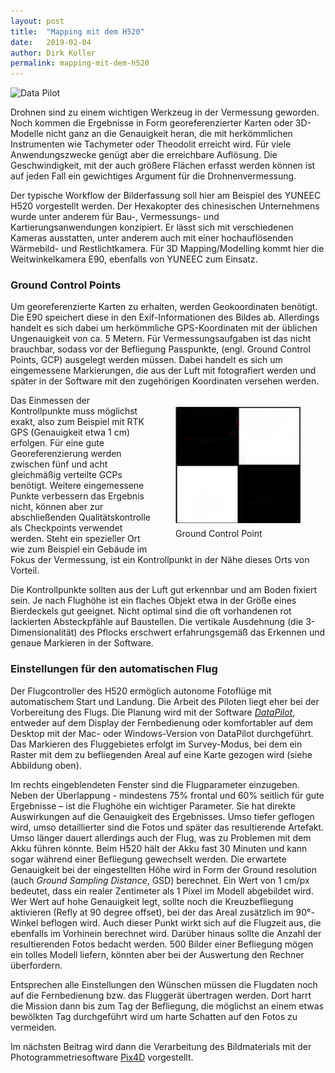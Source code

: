```yaml
---
layout: post
title:  "Mapping mit dem H520"
date:   2019-02-04
author: Dirk Koller
permalink: mapping-mit-dem-h520
---
```


![Data Pilot]({{site.url}}/images/data-pilot.jpg)

Drohnen sind zu einem wichtigen Werkzeug in der Vermessung geworden. Noch kommen die Ergebnisse in Form georeferenzierter Karten oder 3D-Modelle nicht ganz an die Genauigkeit heran, die mit herkömmlichen Instrumenten wie Tachymeter oder Theodolit erreicht wird. Für viele Anwendungszwecke genügt aber die erreichbare Auflösung. Die Geschwindigkeit, mit der auch größere Flächen erfasst werden können ist auf jeden Fall ein gewichtiges Argument für die Drohnenvermessung.

<!--more-->

Der typische Workflow der Bilderfassung soll hier am Beispiel des YUNEEC H520 vorgestellt werden. Der Hexakopter des chinesischen Unternehmens wurde unter anderem für Bau-, Vermessungs- und Kartierungsanwendungen konzipiert. Er lässt sich mit verschiedenen Kameras ausstatten, unter anderem auch mit einer hochauflösenden Wärmebild- und Restlichtkamera. Für 3D Mapping/Modelling kommt hier die Weitwinkelkamera E90, ebenfalls von YUNEEC zum Einsatz.

### Ground Control Points
Um georeferenzierte Karten zu erhalten, werden Geokoordinaten benötigt. Die E90 speichert diese in den Exif-Informationen des Bildes ab. Allerdings handelt es sich dabei um herkömmliche GPS-Koordinaten mit der üblichen Ungenauigkeit von ca. 5 Metern. Für Vermessungsaufgaben ist das nicht brauchbar, sodass vor der Befliegung Passpunkte, (engl. Ground Control Points, GCP) ausgelegt werden müssen. Dabei handelt es sich um eingemessene Markierungen, die aus der Luft mit fotografiert werden und später in der Software mit den zugehörigen Koordinaten versehen werden.

<figure style="float: right;" hspace="20">
	<img  vspace="5" width="200" caption ="GCP" src="/images/ground-control-point.jpg" alt="Ground Control Point">
	<figcaption>      Ground Control Point</figcaption>
</figure>


 Das Einmessen der Kontrollpunkte muss möglichst exakt, also zum Beispiel mit RTK GPS (Genauigkeit etwa 1 cm) erfolgen. Für eine gute Georeferenzierung werden zwischen fünf und acht gleichmäßig verteilte GCPs benötigt. Weitere eingemessene Punkte verbessern das Ergebnis nicht, können aber zur abschließenden Qualitätskontrolle als Checkpoints verwendet werden. Steht ein spezieller Ort wie zum Beispiel ein Gebäude im Fokus der Vermessung, ist ein Kontrollpunkt in der Nähe dieses Orts von Vorteil. 

Die Kontrollpunkte sollten aus der Luft gut erkennbar und am Boden fixiert sein. Je nach Flughöhe ist ein flaches Objekt etwa in der Größe eines Bierdeckels gut geeignet. Nicht optimal sind die oft vorhandenen rot lackierten Absteckpfähle auf Baustellen. Die vertikale Ausdehnung (die 3-Dimensionalität) des Pflocks erschwert erfahrungsgemäß das Erkennen und genaue Markieren in der Software.


### Einstellungen für den automatischen Flug
Der Flugcontroller des H520 ermöglich autonome Fotoflüge mit automatischem Start und Landung. Die Arbeit des Piloten liegt eher bei der Vorbereitung des Flugs. Die Planung wird mit der Software *[DataPilot][datapilot]*, entweder auf dem Display der Fernbedienung oder komfortabler auf dem Desktop mit der Mac- oder Windows-Version von DataPilot durchgeführt. Das Markieren des Fluggebietes erfolgt im Survey-Modus, bei dem ein Raster mit dem zu befliegenden Areal auf eine Karte gezogen wird (siehe Abbildung oben). 

Im rechts eingeblendeten Fenster sind die Flugparameter einzugeben. Neben der Überlappung - mindestens 75% frontal und 60% seitlich für gute Ergebnisse – ist die Flughöhe ein wichtiger Parameter. Sie hat direkte Auswirkungen auf die Genauigkeit des Ergebnisses. Umso tiefer geflogen wird, umso detaillierter sind die Fotos und später das resultierende Artefakt. Umso länger dauert allerdings auch der Flug, was zu Problemen mit dem Akku führen könnte. Beim H520 hält der Akku fast 30 Minuten und kann sogar während einer Befliegung gewechselt werden. Die erwartete Genauigkeit bei der eingestellten Höhe wird in Form der Ground resolution (auch *Ground Sampling Distance*, GSD) berechnet. Ein Wert von 1 cm/px bedeutet, dass ein realer Zentimeter als 1 Pixel im Modell abgebildet wird. Wer Wert auf hohe Genauigkeit legt, sollte noch die Kreuzbefliegung aktivieren (Refly at 90 degree offset), bei der das Areal zusätzlich im 90°-Winkel beflogen wird. Auch dieser Punkt wirkt sich auf die Flugzeit aus, die ebenfalls im Vorhinein berechnet wird. Darüber hinaus sollte die Anzahl der resultierenden Fotos bedacht werden. 500 Bilder einer Befliegung mögen ein tolles Modell liefern, könnten aber bei der Auswertung den Rechner überfordern.

Entsprechen alle Einstellungen den Wünschen müssen die Flugdaten noch auf die Fernbedienung bzw. das Fluggerät übertragen werden. Dort harrt die Mission dann bis zum Tag der Befliegung, die möglichst an einem etwas bewölkten Tag durchgeführt wird um harte Schatten auf den Fotos zu vermeiden.

 Im nächsten Beitrag wird dann die Verarbeitung des Bildmaterials mit der Photogrammetriesoftware [Pix4D][pix4d] vorgestellt.

[pix4d]: https://www.pix4d.com
[datapilot]: http://de.commercial.yuneec.com/comm-de-datapilot
